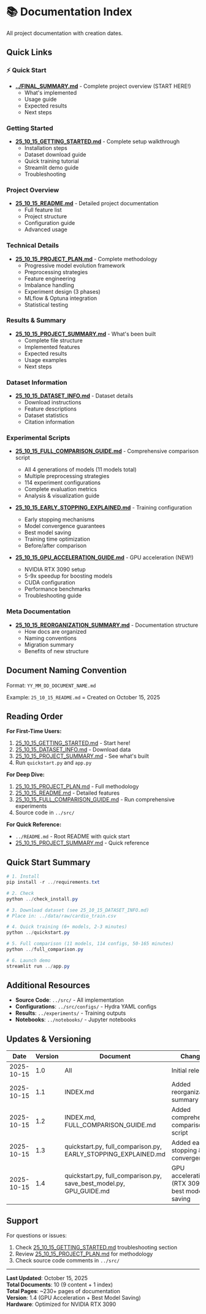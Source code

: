 # 📚 Documentation Index

All project documentation with creation dates.

## Quick Links

### ⚡ Quick Start
- **[../FINAL_SUMMARY.md](../FINAL_SUMMARY.md)** - Complete project overview (START HERE!)
  - What's implemented
  - Usage guide
  - Expected results
  - Next steps

### Getting Started
- **[25_10_15_GETTING_STARTED.md](25_10_15_GETTING_STARTED.md)** - Complete setup walkthrough
  - Installation steps
  - Dataset download guide
  - Quick training tutorial
  - Streamlit demo guide
  - Troubleshooting

### Project Overview
- **[25_10_15_README.md](25_10_15_README.md)** - Detailed project documentation
  - Full feature list
  - Project structure
  - Configuration guide
  - Advanced usage

### Technical Details
- **[25_10_15_PROJECT_PLAN.md](25_10_15_PROJECT_PLAN.md)** - Complete methodology
  - Progressive model evolution framework
  - Preprocessing strategies
  - Feature engineering
  - Imbalance handling
  - Experiment design (3 phases)
  - MLflow & Optuna integration
  - Statistical testing

### Results & Summary
- **[25_10_15_PROJECT_SUMMARY.md](25_10_15_PROJECT_SUMMARY.md)** - What's been built
  - Complete file structure
  - Implemented features
  - Expected results
  - Usage examples
  - Next steps

### Dataset Information
- **[25_10_15_DATASET_INFO.md](25_10_15_DATASET_INFO.md)** - Dataset details
  - Download instructions
  - Feature descriptions
  - Dataset statistics
  - Citation information

### Experimental Scripts
- **[25_10_15_FULL_COMPARISON_GUIDE.md](25_10_15_FULL_COMPARISON_GUIDE.md)** - Comprehensive comparison script
  - All 4 generations of models (11 models total)
  - Multiple preprocessing strategies
  - 114 experiment configurations
  - Complete evaluation metrics
  - Analysis & visualization guide

- **[25_10_15_EARLY_STOPPING_EXPLAINED.md](25_10_15_EARLY_STOPPING_EXPLAINED.md)** - Training configuration
  - Early stopping mechanisms
  - Model convergence guarantees
  - Best model saving
  - Training time optimization
  - Before/after comparison

- **[25_10_15_GPU_ACCELERATION_GUIDE.md](25_10_15_GPU_ACCELERATION_GUIDE.md)** - GPU acceleration (NEW!)
  - NVIDIA RTX 3090 setup
  - 5-9x speedup for boosting models
  - CUDA configuration
  - Performance benchmarks
  - Troubleshooting guide

### Meta Documentation
- **[25_10_15_REORGANIZATION_SUMMARY.md](25_10_15_REORGANIZATION_SUMMARY.md)** - Documentation structure
  - How docs are organized
  - Naming conventions
  - Migration summary
  - Benefits of new structure

## Document Naming Convention

Format: `YY_MM_DD_DOCUMENT_NAME.md`

Example: `25_10_15_README.md` = Created on October 15, 2025

## Reading Order

**For First-Time Users:**
1. [25_10_15_GETTING_STARTED.md](25_10_15_GETTING_STARTED.md) - Start here!
2. [25_10_15_DATASET_INFO.md](25_10_15_DATASET_INFO.md) - Download data
3. [25_10_15_PROJECT_SUMMARY.md](25_10_15_PROJECT_SUMMARY.md) - See what's built
4. Run `quickstart.py` and `app.py`

**For Deep Dive:**
1. [25_10_15_PROJECT_PLAN.md](25_10_15_PROJECT_PLAN.md) - Full methodology
2. [25_10_15_README.md](25_10_15_README.md) - Detailed features
3. [25_10_15_FULL_COMPARISON_GUIDE.md](25_10_15_FULL_COMPARISON_GUIDE.md) - Run comprehensive experiments
4. Source code in `../src/`

**For Quick Reference:**
- `../README.md` - Root README with quick start
- [25_10_15_PROJECT_SUMMARY.md](25_10_15_PROJECT_SUMMARY.md) - Quick reference

## Quick Start Summary

```powershell
# 1. Install
pip install -r ../requirements.txt

# 2. Check
python ../check_install.py

# 3. Download dataset (see 25_10_15_DATASET_INFO.md)
# Place in: ../data/raw/cardio_train.csv

# 4. Quick training (6+ models, 2-3 minutes)
python ../quickstart.py

# 5. Full comparison (11 models, 114 configs, 50-165 minutes)
python ../full_comparison.py

# 6. Launch demo
streamlit run ../app.py
```

## Additional Resources

- **Source Code**: `../src/` - All implementation
- **Configurations**: `../src/configs/` - Hydra YAML configs
- **Results**: `../experiments/` - Training outputs
- **Notebooks**: `../notebooks/` - Jupyter notebooks

## Updates & Versioning

| Date | Version | Document | Changes |
|------|---------|----------|---------|
| 2025-10-15 | 1.0 | All | Initial release |
| 2025-10-15 | 1.1 | INDEX.md | Added reorganization summary |
| 2025-10-15 | 1.2 | INDEX.md, FULL_COMPARISON_GUIDE.md | Added comprehensive comparison script |
| 2025-10-15 | 1.3 | quickstart.py, full_comparison.py, EARLY_STOPPING_EXPLAINED.md | Added early stopping & convergence |
| 2025-10-15 | 1.4 | quickstart.py, full_comparison.py, save_best_model.py, GPU_GUIDE.md | GPU acceleration (RTX 3090) + best model saving |

## Support

For questions or issues:
1. Check [25_10_15_GETTING_STARTED.md](25_10_15_GETTING_STARTED.md) troubleshooting section
2. Review [25_10_15_PROJECT_PLAN.md](25_10_15_PROJECT_PLAN.md) for methodology
3. Check source code comments in `../src/`

---

**Last Updated**: October 15, 2025  
**Total Documents**: 10 (9 content + 1 index)  
**Total Pages**: ~230+ pages of documentation  
**Version**: 1.4 (GPU Acceleration + Best Model Saving)  
**Hardware**: Optimized for NVIDIA RTX 3090
